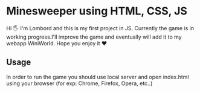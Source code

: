 
# Minesweeper using HTML, CSS, JS

Hi 🖐 I'm Lombord and this is my first project in JS. Currently the game is 
in working progress.I'll improve the game and eventually will add it to my webapp WiniWorld. Hope you enjoy it ❤




## Usage

In order to run the game you should use local server and open index.html using your browser (for exp: Chrome, Firefox, Opera, etc..)
    